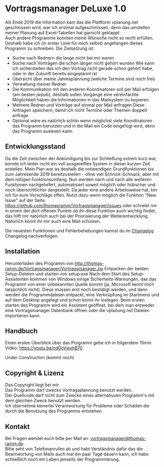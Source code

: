 # Vortragsmanager DeLuxe 1.0

Als Ende 2019 die Information kam das die Plattform vplanung.net geschlossen wird, 
war ich erstmal aufgeschmissen, 
denn das umstellen meiner Planung auf Excel-Tabellen hat garnicht geklappt.  
Auch andere Programme konnten meine Wünsche nicht so recht erfüllen.
Deshalb habe ich (in erster Linie für mich selbst) angefangen dieses Programm zu schreiben. 
Die Zielsetzung ist:
* Suche nach Rednern die lange nicht bei mir waren
* Suche nach Vorträgen die schon länger nicht gehört wurden
   Wie kann ich sicherstellen das ich den Vortrag nicht gerade schon gehört habe, oder in der Zukunft bereits eingeplannt ist
* Übersicht über meine Jahresplannung (welche Termine sind noch frei)
* Verwaltung meiner Redner
* Die Kommunikation mit den anderen Koordinatoren soll per Mail erfolgen (am besten jwpub), 
deshalb sollen Vorgänge eine vereinfachte Möglichkeit haben die Informationen in das Mailsystem zu kopieren.
* Mehrere Redner und Vorträge auf einmal per Mail anfragen
   Diese Anfragen speichern, damit ich nicht Termine oder Themen doppelt anfrage.
* Optional wäre es natürlich schön wenn möglichst viele Koordinatoren das Programm benutzen und in die Mail ein Code eingefügt wird, 
denn das Programm auslesen kann.

## Entwicklungsstand ##

Da die Zeit zwischen der Ankündigung bis zur Schließung extrem kurz war, konnte ich leider nicht ein voll ausgereiftes System in dieser kurzen Zeit erstellen.
Mein Plan war es deshalb die notwendigen Grundfunktionen bis zum Jahresende 2019 bereitzustellen - ohne viel Schnick-Schnack, aber mit dem nötigen Funktionsumfang.
Nun werden nach und nach alle weiteren Funktionen nachgeliefert, automatisiert soweit möglich oder hübscher und noch übersichtlicher dargestellt.
Da jeder eine andere Arbeitsweise hat, bin ich für eure Vorschläge offen. Nutzt dazu wenn möglich  die Funktion "New Issue" auf der Seite https://github.com/thomasramm/Vortragsmanager/issues oder schreibt mir in einem der dort offenen Punkte ob ihr diese Funktion auch wichtig findet, das hilft mir natürlich auch bei der Priorisierung der Weiterentwicklung. Natürlich könnt ihr mir auch eine Mail schicken.

Die neuesten Funktionen und Fehlerbehebungen kannst du im [Changelog](Changelog.md) Changelog nachverfolgen.

## Installation

Herunterladen des Programm von http://thomas-ramm.de/Vortragsmanager/Vortragsmanager.zip
Entpacken der beiden Setup-Dateien und starten von setup.exe
Nach dem Start des Setup-Assistenten kommen von Windows einige Sicherheits-Warnungen, das das Programm von einer unbekannten Quelle kommt (ja, Microsoft kennt mich tatsächlich nicht). Diese müssen erst noch bestätigt werden, und dann werden die Programmdateien entpackt, eine Verknüpfung im Startmenü und auf dem Desktop angelegt und schon könnt ihr loslegen.
Beim ersten starten des Programm wird ein Assistent geöffnet, bei dem man entweder eine Vortragsmanager Datenbank öffnen oder die vplanung.net Dateien importieren kann. 

## Handbuch

Einen ersten Überblick über das Programm gebe ich in folgendem 15min Video: https://youtu.be/nd0oVwxhB70

Under Construction (kommt noch)

## Copyright & Lizenz

Das Copyright liegt bei mir.   
Das Programm darf zwecks Vortragsplannung benutzt werden.  
Der Quellcode darf nicht zum Zwecke eines alternativven Programm's mit dem gleichen Zweck benutzt werden.  
Ich übernehme keinerlei Verantwortung für Probleme oder Schäden die durch die Benutzung des Programms entstehen.


## Kontakt

Bei Fragen wendet euch bitte per Mail an: vortragsmanager@thomas-ramm.de.  
Bitte seht von Telefonanrufen ab und habt Verständnis dafür das die Beantwortung von Mails auch mal ein paar Tage dauern kann,
ich habe schließlich noch ein Leben jenseits der Programmierung.

